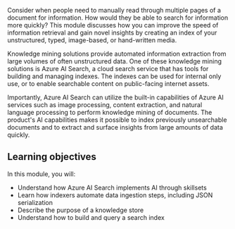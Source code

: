 Consider when people need to manually read through multiple pages of a document for information. How would they be able to search for information more quickly? This module discusses how you can improve the speed of information retrieval and gain novel insights by creating an index of your unstructured, typed, image-based, or hand-written media. 

Knowledge mining solutions provide automated information extraction from large volumes of often unstructured data. One of these knowledge mining solutions is Azure AI Search, a cloud search service that has tools for building and managing indexes. The indexes can be used for internal only use, or to enable searchable content on public-facing internet assets. 

Importantly, Azure AI Search can utilize the built-in capabilities of Azure AI services such as image processing, content extraction, and natural language processing to perform knowledge mining of documents. The product's AI capabilities makes it possible to index previously unsearchable documents and to extract and surface insights from large amounts of data quickly.

## Learning objectives

In this module, you will:

- Understand how Azure AI Search implements AI through skillsets
- Learn how indexers automate data ingestion steps, including JSON serialization
- Describe the purpose of a knowledge store
- Understand how to build and query a search index